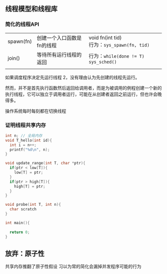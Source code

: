 ## 线程模型和线程库

### 简化的线程API

|           |                            |                                                  |
| --------- | -------------------------- | ------------------------------------------------ |
| spawn(fn) | 创建一个入口函数是fn的线程 | void fn(int tid)<br />行为：`sys_spawn(fn, tid)` |
| join()    | 等待所有运行线程的返回     | 行为：`while(done != T) sys_sched()`             |
|           |                            |                                                  |

如果调度程序决定先运行线程 2，没有理由认为先创建的线程先运行。

然而，并不是首先执行函数然后返回给调用者，而是为被调用的例程创建一个新的执行线程，它可以独立于调用者运行，可能在从创建者返回之前运行，但也许会晚得多。

操作系统每时每刻都在切换线程

### 证明线程共享内存

```c
int n; // 全局内存
void T_hello(int id){
  int i = n++;
  printf("%d\n", n);
}
```

```c
void update_range(int T, char *ptr){
  if(ptr < low[T]){
    low[T] = ptr;
  }
  if(ptr > high[T]){
    high[T] = ptr;
  }
}

void probe(int T, int n){
  char scratch
}

int main(){
  
  return 0;
}
```







## 放弃：原子性

共享内存推翻了原子性假设
习以为常的简化会漏掉并发程序可能的行为       	